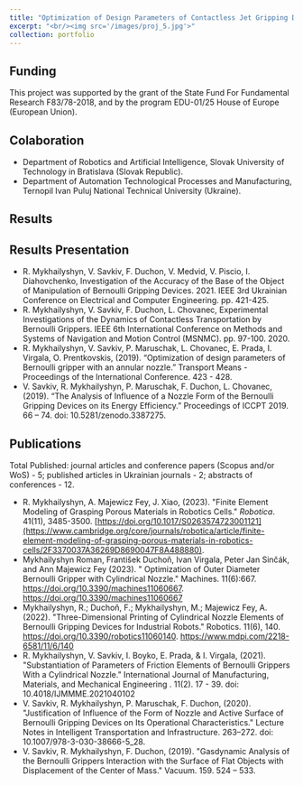 ```yaml
---
title: "Optimization of Design Parameters of Contactless Jet Gripping Devices of Industrial Robots"
excerpt: "<br/><img src='/images/proj_5.jpg'>"
collection: portfolio
---
```

## Funding
This project was supported by the grant of the State Fund For Fundamental Research F83/78-2018, and by the program EDU-01/25 House of Europe (European Union).

## Colaboration
* Department of Robotics and Artificial Intelligence, Slovak University of Technology in Bratislava (Slovak Republic).
* Department of Automation Technological Processes and Manufacturing, Ternopil Ivan Puluj National Technical University (Ukraine).

## Results

## Results Presentation

* R. Mykhailyshyn, V. Savkiv, F. Duchon, V. Medvid, V. Piscio, I. Diahovchenko, Investigation of the Accuracy of the Base of the Object of Manipulation of Bernoulli Gripping Devices. 2021. IEEE 3rd Ukrainian Conference on Electrical and Computer Engineering. pp. 421-425.
* R. Mykhailyshyn, V. Savkiv, F. Duchon, L. Chovanec, Experimental Investigations of the Dynamics of Contactless Transportation by Bernoulli Grippers. IEEE 6th International Conference on Methods and Systems of Navigation and Motion Control (MSNMC). pp. 97-100. 2020. 
* R. Mykhailyshyn, V. Savkiv, P. Maruschak, L. Chovanec, E. Prada, I. Virgala, O. Prentkovskis, (2019). “Optimization of design parameters of Bernoulli gripper with an annular nozzle.” Transport Means - Proceedings of the International Conference. 423 - 428.
* V. Savkiv, R. Mykhailyshyn, P. Maruschak, F. Duchon, L. Chovanec, (2019). “The Analysis of Influence of a Nozzle Form of the Bernoulli Gripping Devices on its Energy Efficiency.” Proceedings of ICCPT 2019. 66 – 74. doi: 10.5281/zenodo.3387275.

## Publications
Total Published: journal articles and conference papers (Scopus and/or WoS) - 5; published articles in Ukrainian journals - 2; abstracts of conferences - 12.

* R. Mykhailyshyn, A. Majewicz Fey, J. Xiao, (2023). &quot;Finite Element Modeling of Grasping Porous Materials in Robotics Cells.&quot; <i>Robotica</i>. 41(11), 3485-3500. [https://doi.org/10.1017/S0263574723001121](https://www.cambridge.org/core/journals/robotica/article/finite-element-modeling-of-grasping-porous-materials-in-robotics-cells/2F3370037A36269D8690047F8A488880).
* Mykhailyshyn Roman, František Duchoň, Ivan Virgala, Peter Jan Sinčák, and Ann Majewicz Fey (2023). " Optimization of Outer Diameter Bernoulli Gripper with Cylindrical Nozzle." Machines. 11(6):667. https://doi.org/10.3390/machines11060667. https://doi.org/10.3390/machines11060667
* Mykhailyshyn, R.; Duchoň, F.; Mykhailyshyn, M.; Majewicz Fey, A. (2022). "Three-Dimensional Printing of Cylindrical Nozzle Elements of Bernoulli Gripping Devices for Industrial Robots." Robotics. 11(6), 140. https://doi.org/10.3390/robotics11060140. https://www.mdpi.com/2218-6581/11/6/140
* R. Mykhailyshyn, V. Savkiv, I. Boyko, E. Prada, & I. Virgala, (2021). "Substantiation of Parameters of Friction Elements of Bernoulli Grippers With a Cylindrical Nozzle." International Journal of Manufacturing, Materials, and Mechanical Engineering . 11(2). 17 - 39. doi: 10.4018/IJMMME.2021040102
* V. Savkiv, R. Mykhailyshyn, P. Maruschak, F. Duchon, (2020). "Justification of Influence of the Form of Nozzle and Active Surface of Bernoulli Gripping Devices on Its Operational Characteristics." Lecture Notes in Intelligent Transportation and Infrastructure. 263–272. doi: 10.1007/978-3-030-38666-5_28.
* V. Savkiv, R. Mykhailyshyn, F. Duchon, (2019). "Gasdynamic Analysis of the Bernoulli Grippers Interaction with the Surface of Flat Objects with Displacement of the Center of Mass." Vacuum. 159. 524 – 533.